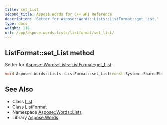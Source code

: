 ```yaml
---
title: set_List
second_title: Aspose.Words for C++ API Reference
description: 'Setter for Aspose::Words::Lists::ListFormat::get_List.'
type: docs
weight: 118
url: /cpp/aspose.words.lists/listformat/set_list/
---
```

## ListFormat::set_List method


Setter for [Aspose::Words::Lists::ListFormat::get_List](../get_list/).

```cpp
void Aspose::Words::Lists::ListFormat::set_List(const System::SharedPtr<Aspose::Words::Lists::List> &value)
```

## See Also

* Class [List](../../list/)
* Class [ListFormat](../)
* Namespace [Aspose::Words::Lists](../../)
* Library [Aspose.Words](../../../)
